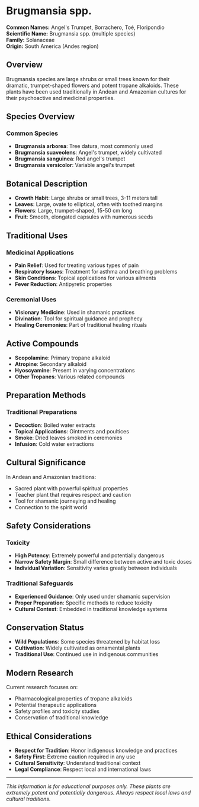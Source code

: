 # Brugmansia spp.

**Common Names:** Angel's Trumpet, Borrachero, Toé, Floripondio  
**Scientific Name:** Brugmansia spp. (multiple species)  
**Family:** Solanaceae  
**Origin:** South America (Andes region)

## Overview

Brugmansia species are large shrubs or small trees known for their dramatic, trumpet-shaped flowers and potent tropane alkaloids. These plants have been used traditionally in Andean and Amazonian cultures for their psychoactive and medicinal properties.

## Species Overview

### Common Species
- **Brugmansia arborea**: Tree datura, most commonly used
- **Brugmansia suaveolens**: Angel's trumpet, widely cultivated
- **Brugmansia sanguinea**: Red angel's trumpet
- **Brugmansia versicolor**: Variable angel's trumpet

## Botanical Description

- **Growth Habit**: Large shrubs or small trees, 3-11 meters tall
- **Leaves**: Large, ovate to elliptical, often with toothed margins
- **Flowers**: Large, trumpet-shaped, 15-50 cm long
- **Fruit**: Smooth, elongated capsules with numerous seeds

## Traditional Uses

### Medicinal Applications
- **Pain Relief**: Used for treating various types of pain
- **Respiratory Issues**: Treatment for asthma and breathing problems
- **Skin Conditions**: Topical applications for various ailments
- **Fever Reduction**: Antipyretic properties

### Ceremonial Uses
- **Visionary Medicine**: Used in shamanic practices
- **Divination**: Tool for spiritual guidance and prophecy
- **Healing Ceremonies**: Part of traditional healing rituals

## Active Compounds

- **Scopolamine**: Primary tropane alkaloid
- **Atropine**: Secondary alkaloid
- **Hyoscyamine**: Present in varying concentrations
- **Other Tropanes**: Various related compounds

## Preparation Methods

### Traditional Preparations
- **Decoction**: Boiled water extracts
- **Topical Applications**: Ointments and poultices
- **Smoke**: Dried leaves smoked in ceremonies
- **Infusion**: Cold water extractions

## Cultural Significance

In Andean and Amazonian traditions:
- Sacred plant with powerful spiritual properties
- Teacher plant that requires respect and caution
- Tool for shamanic journeying and healing
- Connection to the spirit world

## Safety Considerations

### Toxicity
- **High Potency**: Extremely powerful and potentially dangerous
- **Narrow Safety Margin**: Small difference between active and toxic doses
- **Individual Variation**: Sensitivity varies greatly between individuals

### Traditional Safeguards
- **Experienced Guidance**: Only used under shamanic supervision
- **Proper Preparation**: Specific methods to reduce toxicity
- **Cultural Context**: Embedded in traditional knowledge systems

## Conservation Status

- **Wild Populations**: Some species threatened by habitat loss
- **Cultivation**: Widely cultivated as ornamental plants
- **Traditional Use**: Continued use in indigenous communities

## Modern Research

Current research focuses on:
- Pharmacological properties of tropane alkaloids
- Potential therapeutic applications
- Safety profiles and toxicity studies
- Conservation of traditional knowledge

## Ethical Considerations

- **Respect for Tradition**: Honor indigenous knowledge and practices
- **Safety First**: Extreme caution required in any use
- **Cultural Sensitivity**: Understand traditional context
- **Legal Compliance**: Respect local and international laws

---

*This information is for educational purposes only. These plants are extremely potent and potentially dangerous. Always respect local laws and cultural traditions.*
